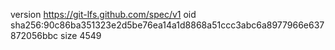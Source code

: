 version https://git-lfs.github.com/spec/v1
oid sha256:90c86ba351323e2d5be76ea14a1d8868a51ccc3abc6a8977966e637872056bbc
size 4549
